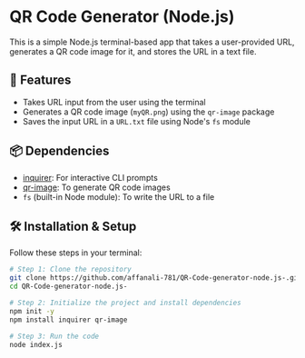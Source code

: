 # QR Code Generator (Node.js)

This is a simple Node.js terminal-based app that takes a user-provided URL, generates a QR code image for it, and stores the URL in a text file.

## 🔧 Features

- Takes URL input from the user using the terminal
- Generates a QR code image (`myQR.png`) using the `qr-image` package
- Saves the input URL in a `URL.txt` file using Node's `fs` module

## 📦 Dependencies

- [inquirer](https://www.npmjs.com/package/inquirer): For interactive CLI prompts
- [qr-image](https://www.npmjs.com/package/qr-image): To generate QR code images
- `fs` (built-in Node module): To write the URL to a file

## 🛠 Installation & Setup

Follow these steps in your terminal:

```bash
# Step 1: Clone the repository
git clone https://github.com/affanali-781/QR-Code-generator-node.js-.git
cd QR-Code-generator-node.js-

# Step 2: Initialize the project and install dependencies
npm init -y
npm install inquirer qr-image

# Step 3: Run the code
node index.js

